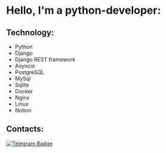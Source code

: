 # Hello, I'm a python-developer:
## Technology:
 * Python
 * Django
 * Django REST framework
 * Asyncio
 * PostgreSQL
 * MySql
 * Sqlite
 * Docker
 * Nginx
 * Linux
 * Notion
## Contacts:
[![Telegram Badge](https://img.shields.io/badge/-Telegram-blue?style=for-the-badge&logo=Telegram&logoColor=white)](https://t.me/V0yager01)
